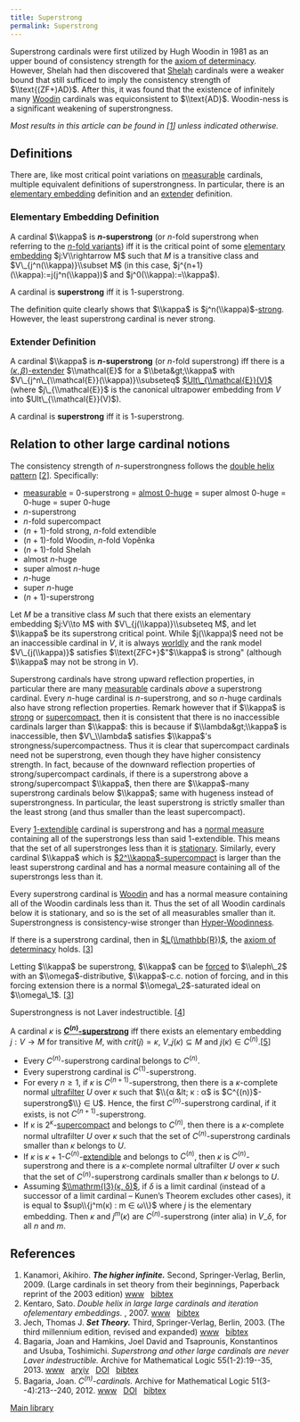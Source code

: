 ```yaml
---
title: Superstrong
permalink: Superstrong
---
```


Superstrong cardinals were first utilized by Hugh Woodin in 1981 as an
upper bound of consistency strength for the [axiom of
determinacy](Axiom_of_determinacy "Axiom of determinacy").
However, Shelah had then discovered that
<a href="Shelah" class="mw-redirect" title="Shelah">Shelah</a>
cardinals were a weaker bound that still sufficed to imply the
consistency strength of $\\text{(ZF+)AD}$. After this, it was found that
the existence of infinitely many
[Woodin](Woodin "Woodin")
cardinals was equiconsistent to $\\text{AD}$. Woodin-ness is a
significant weakening of superstrongness.

*Most results in this article can be found in
\[[1](#bibkey_Kanamori2009:HigherInfinite)\] unless indicated
otherwise.*

## Definitions

There are, like most critical point variations on
[measurable](Measurable "Measurable")
cardinals, multiple equivalent definitions of superstrongness. In
particular, there is an [elementary
embedding](Elementary_embedding "Elementary embedding")
definition and an
<a href="index.php?title=Extender&amp;action=edit&amp;redlink=1" class="new" title="Extender (page does not exist)">extender</a>
definition.

### Elementary Embedding Definition

A cardinal $\\kappa$ is **$n$-superstrong** (or $n$-fold superstrong
when referring to the [$n$-fold
variants](N-fold_variants "N-fold variants"))
iff it is the critical point of some [elementary
embedding](Elementary_embedding "Elementary embedding")
$j:V\\rightarrow M$ such that $M$ is a transitive class and
$V\_{j^n(\\kappa)}\\subset M$ (in this case,
$j^{n+1}(\\kappa):=j(j^n(\\kappa))$ and $j^0(\\kappa):=\\kappa$).

A cardinal is **superstrong** iff it is $1$-superstrong.

The definition quite clearly shows that $\\kappa$ is
$j^n(\\kappa)$-[strong](Strong "Strong").
However, the least superstrong cardinal is never strong.

### Extender Definition

A cardinal $\\kappa$ is **$n$-superstrong** (or $n$-fold superstrong)
iff there is a
<a href="index.php?title=Extender&amp;action=edit&amp;redlink=1" class="new" title="Extender (page does not exist)">$(\kappa,\beta)$-extender</a>
$\\mathcal{E}$ for a $\\beta&gt;\\kappa$ with
$V\_{j^n\_{\\mathcal{E}}(\\kappa)}\\subseteq$
[$Ult\_{\\mathcal{E}}(V)$](Ultrapower "Ultrapower")
(where $j\_{\\mathcal{E}}$ is the canonical ultrapower embedding from
$V$ into $Ult\_{\\mathcal{E}}(V)$).

A cardinal is **superstrong** iff it is $1$-superstrong.

## Relation to other large cardinal notions

The consistency strength of $n$-superstrongness follows the [double
helix
pattern](N-fold_variants "N-fold variants")
\[[2](#bibkey_Kentaro2007:DoubleHelix)\]. Specifically:

-   [measurable](Measurable "Measurable")
    = $0$-superstrong = [almost
    $0$-huge](Huge "Huge")
    = super almost $0$-huge = $0$-huge = super $0$-huge
-   $n$-superstrong
-   $n$-fold supercompact
-   $(n+1)$-fold strong, $n$-fold extendible
-   $(n+1)$-fold Woodin, $n$-fold Vopěnka
-   $(n+1)$-fold Shelah
-   almost $n$-huge
-   super almost $n$-huge
-   $n$-huge
-   super $n$-huge
-   $(n+1)$-superstrong

Let $M$ be a transitive class $M$ such that there exists an elementary
embedding $j:V\\to M$ with $V\_{j(\\kappa)}\\subseteq M$, and let
$\\kappa$ be its superstrong critical point. While $j(\\kappa)$ need not
be an inaccessible cardinal in $V$, it is always
[worldly](Worldly "Worldly")
and the rank model $V\_{j(\\kappa)}$ satisfies $\\text{ZFC+}$"$\\kappa$
is strong" (although $\\kappa$ may not be strong in $V$).

Superstrong cardinals have strong upward reflection properties, in
particular there are many
[measurable](Measurable "Measurable")
cardinals *above* a superstrong cardinal. Every $n$-huge cardinal is
$n$-superstrong, and so $n$-huge cardinals also have strong reflection
properties. Remark however that if $\\kappa$ is
[strong](Strong "Strong")
or
[supercompact](Supercompact "Supercompact"),
then it is consistent that there is no inaccessible cardinals larger
than $\\kappa$: this is because if $\\lambda&gt;\\kappa$ is
inaccessible, then $V\_\\lambda$ satisfies $\\kappa$'s
strongness/supercompactness. Thus it is clear that supercompact
cardinals need not be superstrong, even though they have higher
consistency strength. In fact, because of the downward reflection
properties of strong/supercompact cardinals, if there is a superstrong
above a strong/supercompact $\\kappa$, then there are $\\kappa$-many
superstrong cardinals below $\\kappa$; same with hugeness instead of
superstrongness. In particular, the least superstrong is strictly
smaller than the least strong (and thus smaller than the least
supercompact).

Every
[$1$-extendible](Extendible "Extendible")
cardinal is superstrong and has a [normal
measure](Filter "Filter")
containing all of the superstrongs less than said $1$-extendible. This
means that the set of all superstronges less than it is
<a href="Stationary" class="mw-redirect" title="Stationary">stationary</a>.
Similarly, every cardinal $\\kappa$ which is
[$2^\\kappa$-supercompact](Supercompact "Supercompact")
is larger than the least superstrong cardinal and has a normal measure
containing all of the superstrongs less than it.

Every superstrong cardinal is
[Woodin](Woodin "Woodin")
and has a normal measure containing all of the Woodin cardinals less
than it. Thus the set of all Woodin cardinals below it is stationary,
and so is the set of all measurables smaller than it. Superstrongness is
consistency-wise stronger than
[Hyper-Woodinness](Woodin "Woodin").

If there is a superstrong cardinal, then in
[$L(\\mathbb{R})$](Constructible_universe "Constructible universe"),
the [axiom of
determinacy](Axiom_of_determinacy "Axiom of determinacy")
holds. \[[3](#bibkey_Jech2003:SetTheory)\]

Letting $\\kappa$ be superstrong, $\\kappa$ can be
[forced](Forcing "Forcing")
to $\\aleph\_2$ with an $\\omega$-distributive, $\\kappa$-c.c. notion of
forcing, and in this forcing extension there is a normal
$\\omega\_2$-saturated ideal on $\\omega\_1$.
\[[3](#bibkey_Jech2003:SetTheory)\]

Superstrongness is not Laver indestructible.
\[[4](#bibkey_BagariaHamkinsTsaprounisUsuba:SuperstrongAndOtherLargeCardinalsAreNeverLaverIndestructible)\]

A cardinal $κ$ is
**<a href="Correct" class="mw-redirect" title="Correct">$C^{(n)}$-superstrong</a>**
iff there exists an elementary embedding $j : V → M$ for transitive $M$,
with $crit(j) = κ$, $V\_{j(κ)} ⊆ M$ and $j(κ) ∈
C^{(n)}$.\[[5](#bibkey_Bagaria2012:CnCardinals)\]

-   Every $C^{(n)}$-superstrong cardinal belongs to $C^{(n)}$.
-   Every superstrong cardinal is $C^{(1)}$-superstrong.
-   For every $n ≥ 1$, if $κ$ is $C^{(n+1)}$-superstrong, then there is
    a $κ$-complete normal
    <a href="Ultrafilter" class="mw-redirect" title="Ultrafilter">ultrafilter</a>
    $U$ over $κ$ such that $\\{α &lt; κ : α$ is
    $C^{(n)}$-superstrong$\\} ∈ U$. Hence, the first
    $C^{(n)}$-superstrong cardinal, if it exists, is not
    $C^{(n+1)}$-superstrong.
-   If κ is
    $2^κ$-[supercompact](Supercompact "Supercompact")
    and belongs to $C^{(n)}$, then there is a $κ$-complete normal
    ultrafilter $U$ over $κ$ such that the set of $C^{(n)}$-superstrong
    cardinals smaller than $κ$ belongs to $U$.
-   If $κ$ is
    $κ+1$-$C^{(n)}$-[extendible](Extendible "Extendible")
    and belongs to $C^{(n)}$, then $κ$ is $C^{(n)}$-superstrong and
    there is a $κ$-complete normal ultrafilter $U$ over $κ$ such that
    the set of $C^{(n)}$-superstrong cardinals smaller than $κ$ belongs
    to $U$.
-   Assuming [$\\mathrm{I3}(κ,
    δ)$](Rank_into_rank "Rank into rank"),
    if $δ$ is a limit cardinal (instead of a successor of a limit
    cardinal – Kunen’s Theorem excludes other cases), it is equal to
    $sup\\{j^m(κ) : m ∈ ω\\}$ where $j$ is the elementary embedding.
    Then $κ$ and $j^m(κ)$ are $C^{(n)}$-superstrong (inter alia) in
    $V\_δ$, for all $n$ and $m$.

## References

1.  <span id="bibkey_Kanamori2009:HigherInfinite">Kanamori, Akihiro.
    ***The higher infinite.*** Second, Springer-Verlag, Berlin, 2009.
    (Large cardinals in set theory from their beginnings, Paperback
    reprint of the 2003 edition)
    <a href="https://link.springer.com/book/10.1007%2F978-3-540-88867-3" class="extiw">www</a>   <a href="javascript:bibpopup(&#39;@book%7BKanamori2009:HigherInfinite,%20%20%20%20AUTHOR%20=%20%7BKanamori,%20Akihiro%7D,%3Cbr%3E%20%20%20%20%20TITLE%20=%20%7BThe%20higher%20infinite%7D,%3Cbr%3E%20%20%20%20SERIES%20=%20%7BSpringer%20Monographs%20in%20Mathematics%7D,%3Cbr%3E%20%20%20EDITION%20=%20%7BSecond%7D,%3Cbr%3E%20%20%20%20%20%20NOTE%20=%20%7BLarge%20cardinals%20in%20set%20theory%20from%20their%20beginnings,%20%20%20%20%20%20%20%20%20%20%20%20%20%20Paperback%20reprint%20of%20the%202003%20edition%7D,%3Cbr%3E%20PUBLISHER%20=%20%7BSpringer-Verlag%7D,%3Cbr%3E%20%20%20ADDRESS%20=%20%7BBerlin%7D,%3Cbr%3E%20%20%20%20%20%20YEAR%20=%20%7B2009%7D,%3Cbr%3E%20%20%20%20%20PAGES%20=%20%7Bxxii+536%7D,%3Cbr%3E%20%20%20%20%20%20%20URL%20=%20%7Bhttps://link.springer.com/book/10.1007%2F978-3-540-88867-3%7D%7D&#39;)" class="bibtex">bibtex</a></span>
2.  <span id="bibkey_Kentaro2007:DoubleHelix">Kentaro, Sato. *Double
    helix in large large cardinals and iteration ofelementary
    embeddings.* , 2007.
    <a href="https://ac.els-cdn.com/S0168007207000127/1-s2.0-S0168007207000127-main.pdf?_tid=aa889390-c1e4-11e7-a507-00000aacb362&amp;acdnat=1509857531_549949bbb11277bb53825de297d7dc00" class="extiw">www</a>   <a href="javascript:bibpopup(&#39;@article%7BKentaro2007:DoubleHelix,%20%20%20%20AUTHOR%20=%20%7BKentaro,%20Sato%7D,%3Cbr%3E%20%20%20%20TITLE%20=%20%7BDouble%20helix%20in%20large%20large%20cardinals%20and%20iteration%20ofelementary%20embeddings%7D,%3Cbr%3E%20%20%20%20SERIES%20=%20%7BAnnals%20of%20Pure%20and%20Applied%20Logic%7D,%3Cbr%3E%20PUBLISHER%20=%20%7BElsevier%20B.V.%7D,%3Cbr%3E%20%20%20%20%20YEAR%20=%20%7B2007%7D,%3Cbr%3E%20%20%20%20%20URL%20=%20%7Bhttps://ac.els-cdn.com/S0168007207000127/1-s2.0-S0168007207000127-main.pdf?_tid=aa889390-c1e4-11e7-a507-00000aacb362&amp;acdnat=1509857531_549949bbb11277bb53825de297d7dc00%7D,%3Cbr%3E%7D&#39;)" class="bibtex">bibtex</a></span>
3.  <span id="bibkey_Jech2003:SetTheory">Jech, Thomas J. ***Set
    Theory.*** Third, Springer-Verlag, Berlin, 2003. (The third
    millennium edition, revised and expanded)
    <a href="https://logic.wikischolars.columbia.edu/file/view/Jech%2C+T.+J.+%282003%29.+Set+Theory+%28The+3rd+millennium+ed.%29.pdf" class="extiw">www</a>   <a href="javascript:bibpopup(&#39;@book%7BJech2003:SetTheory,%20%20%20%20AUTHOR%20=%20%7BJech,%20Thomas%20J.%7D,%3Cbr%3E%20%20%20%20TITLE%20=%20%7BSet%20Theory%7D,%3Cbr%3E%20%20%20%20SERIES%20=%20%7BSpringer%20Monographs%20in%20Mathematics%7D,%3Cbr%3E%20%20%20%20%20%20NOTE%20=%20%7BThe%20third%20millennium%20edition,%20revised%20and%20expanded%7D,%3Cbr%3E%20PUBLISHER%20=%20%7BSpringer-Verlag%7D,%3Cbr%3E%20%20%20%20%20EDITION%20=%20%7BThird%7D,%3Cbr%3E%20%20%20%20%20ADDRESS%20=%20%7BBerlin%7D,%3Cbr%3E%20%20%20%20%20YEAR%20=%20%7B2003%7D,%3Cbr%3E%20%20%20%20%20URL%20=%20%7Bhttps://logic.wikischolars.columbia.edu/file/view/Jech%2C+T.+J.+%282003%29.+Set+Theory+%28The+3rd+millennium+ed.%29.pdf%7D,%3Cbr%3E%7D&#39;)" class="bibtex">bibtex</a></span>
4.  <span
    id="bibkey_BagariaHamkinsTsaprounisUsuba:SuperstrongAndOtherLargeCardinalsAreNeverLaverIndestructible">Bagaria,
    Joan and Hamkins, Joel David and Tsaprounis, Konstantinos and Usuba,
    Toshimichi. *Superstrong and other large cardinals are never Laver
    indestructible.* Archive for Mathematical Logic
    55(1-2):19--35, 2013.
    <a href="http://jdh.hamkins.org/superstrong-never-indestructible/" class="extiw">www</a>   <a href="http://web.archive.org/web/20191005075026/http://arxiv.org/abs/1307.3486" class="extiw">arχiv</a>   <a href="http://web.archive.org/web/20191005075026/http://dx.doi.org/10.1007/s00153-015-0458-3" class="extiw">DOI</a>   <a href="javascript:bibpopup(&#39;@article%7BBagariaHamkinsTsaprounisUsuba:SuperstrongAndOtherLargeCardinalsAreNeverLaverIndestructible,%20%20author%20=%20%20%20%20%20%20%20%7BBagaria,%20Joan%20and%20Hamkins,%20Joel%20David%20and%20Tsaprounis,%20Konstantinos%20and%20Usuba,%20Toshimichi%7D,%3Cbr%3E%20%20title%20=%20%20%20%20%20%20%20%20%7BSuperstrong%20and%20other%20large%20cardinals%20are%20never%20Laver%20indestructible%7D,%3Cbr%3E%20%20eprint%20=%20%20%20%20%20%20%20%7B1307.3486%7D,%3Cbr%3E%20%20year%20=%20%20%20%20%20%20%20%20%20%7B2013%7D,%3Cbr%3E%20%20journal%20=%20%20%20%20%20%20%7BArchive%20for%20Mathematical%20Logic%7D,%3Cbr%3E%20%20volume%20=%20%20%20%20%20%20%20%7B55%7D,%3Cbr%3E%20%20number%20=%20%20%20%20%20%20%20%7B1-2%7D,%3Cbr%3E%20%20pages%20=%20%20%20%20%20%20%20%20%7B19--35%7D,%3Cbr%3E%20%20url%20=%20%20%20%20%20%20%20%20%20%20%7Bhttp://jdh.hamkins.org/superstrong-never-indestructible/%7D,%3Cbr%3E%20%20doi%20=%20%20%20%20%20%20%20%20%20%20%7B10.1007/s00153-015-0458-3%7D%7D&#39;)" class="bibtex">bibtex</a></span>
5.  <span id="bibkey_Bagaria2012:CnCardinals">Bagaria, Joan.
    *$C^{(n)}$-cardinals.* Archive for Mathematical Logic
    51(3--4):213--240, 2012.
    <a href="http://www.mittag-leffler.se/sites/default/files/IML-0910f-26.pdf" class="extiw">www</a>   <a href="http://web.archive.org/web/20191005075026/http://dx.doi.org/10.1007/s00153-011-0261-8" class="extiw">DOI</a>   <a href="javascript:bibpopup(&#39;@article%7BBagaria2012:CnCardinals,%20%20%20AUTHOR%20=%20%7BBagaria,%20Joan%7D,%3Cbr%3E%20%20%20TITLE%20=%20%7B$C%5E%7B(n)%7D$-cardinals%7D,%3Cbr%3E%20%20journal%20=%20%7BArchive%20for%20Mathematical%20Logic%7D,%3Cbr%3E%20%20%20%20%20%20%20%20YEAR%20=%20%7B2012%7D,%3Cbr%3E%20%20%20%20%20%20%20%20volume%20=%20%7B51%7D,%3Cbr%3E%20%20%20%20%20%20%20%20number%20=%20%7B3--4%7D,%3Cbr%3E%20%20%20%20%20%20%20%20pages%20=%20%7B213--240%7D,%3Cbr%3E%20%20%20%20%20%20%20%20DOI%20=%20%7B10.1007/s00153-011-0261-8%7D,%3Cbr%3E%20%20%20%20%20%20%20%20URL%20=%20%7Bhttp://www.mittag-leffler.se/sites/default/files/IML-0910f-26.pdf%7D%7D&#39;)" class="bibtex">bibtex</a></span>

[Main
library](Library "Library")


